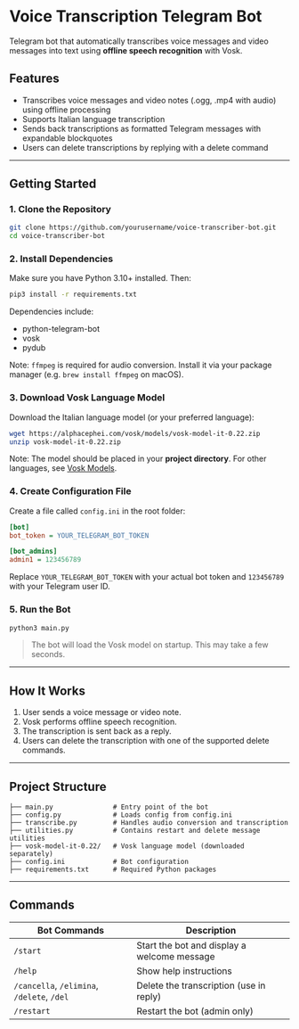 # Voice Transcription Telegram Bot

Telegram bot that automatically transcribes voice messages and video messages into text using **offline speech recognition** with Vosk.

## Features

- Transcribes voice messages and video notes (.ogg, .mp4 with audio) using offline processing
- Supports Italian language transcription
- Sends back transcriptions as formatted Telegram messages with expandable blockquotes
- Users can delete transcriptions by replying with a delete command

---

## Getting Started

### 1. Clone the Repository

```bash
git clone https://github.com/yourusername/voice-transcriber-bot.git
cd voice-transcriber-bot
```

### 2. Install Dependencies

Make sure you have Python 3.10+ installed. Then:

```bash
pip3 install -r requirements.txt
```

Dependencies include:
- python-telegram-bot
- vosk
- pydub

Note: `ffmpeg` is required for audio conversion. Install it via your package manager (e.g. `brew install ffmpeg` on macOS).

### 3. Download Vosk Language Model

Download the Italian language model (or your preferred language):
```bash
wget https://alphacephei.com/vosk/models/vosk-model-it-0.22.zip
unzip vosk-model-it-0.22.zip
```

Note: The model should be placed in your **project directory**. For other languages, see [Vosk Models](https://alphacephei.com/vosk/models).

### 4. Create Configuration File

Create a file called `config.ini` in the root folder:

```ini
[bot]
bot_token = YOUR_TELEGRAM_BOT_TOKEN

[bot_admins]
admin1 = 123456789
```

Replace `YOUR_TELEGRAM_BOT_TOKEN` with your actual bot token and `123456789` with your Telegram user ID.

### 5. Run the Bot

```bash
python3 main.py
```

> The bot will load the Vosk model on startup. This may take a few seconds.

---

## How It Works

1. User sends a voice message or video note.
2. Vosk performs offline speech recognition.
3. The transcription is sent back as a reply.
4. Users can delete the transcription with one of the supported delete commands.

---

## Project Structure

```
├── main.py               # Entry point of the bot
├── config.py             # Loads config from config.ini
├── transcribe.py         # Handles audio conversion and transcription
├── utilities.py          # Contains restart and delete message utilities
├── vosk-model-it-0.22/   # Vosk language model (downloaded separately)
├── config.ini            # Bot configuration
├── requirements.txt      # Required Python packages
```

---

## Commands

| Bot Commands                           | Description                                      |
|--------------------------------------|--------------------------------------------------|
| `/start`                             | Start the bot and display a welcome message      |
| `/help`                              | Show help instructions                           |
| `/cancella`, `/elimina`, `/delete`, `/del` | Delete the transcription (use in reply)         |
| `/restart`                           | Restart the bot (admin only)                     |
